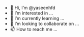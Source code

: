 - 👋 Hi, I’m @yaseenhfd
- 👀 I’m interested in ...
- 🌱 I’m currently learning ...
- 💞️ I’m looking to collaborate on ...
- 📫 How to reach me ...

<!---
yaseenhfd/yaseenhfd is a ✨ special ✨ repository because its `README.md` (this file) appears on your GitHub profile.
You can click the Preview link to take a look at your changes.
--->
